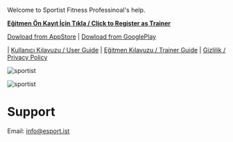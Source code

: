 Welcome to Sportist Fitness Professinoal's help.

[**Eğitmen Ön Kayıt İçin Tıkla / Click to Register as Trainer**](https://forms.gle/2NFt8euszmSK9hr37)

[Dowload from AppStore](https://apps.apple.com/lk/app/sportist/id1531896320) | [Dowload from GooglePlay](https://play.google.com/store/apps/details?id=com.bermuda.sportist)

| [Kullanıcı Kılavuzu / User Guide](egitmenrehberi.md) 
| [Eğitmen Kılavuzu / Trainer Guide](https://raw.githubusercontent.com/sportist/web/gh-pages/docs/tr/kılavuz_v3.pdf) 
| [Gizlilik / Privacy Policy](https://api.esport.ist/privacy/)

![sportist](https://raw.githubusercontent.com/sportist/web/gh-pages/images/sportist.JPG) 


![sportist](https://raw.githubusercontent.com/sportist/web/gh-pages/images/sportist_app.JPG) 



# Support 
Email: info@esport.ist
